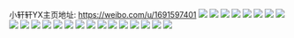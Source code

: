 小轩轩YX主页地址: https://weibo.com/u/1691597401 
![](https://wx4.sinaimg.cn/mw2000/64d3ba59gy1h7txipiy0aj223u35se81.jpg) 
![](https://wx4.sinaimg.cn/mw2000/64d3ba59gy1h7tximy7a9j223u35sb29.jpg) 
![](https://wx4.sinaimg.cn/mw2000/64d3ba59gy1h7txikm8cvj223u35s7wh.jpg) 
![](https://wx4.sinaimg.cn/mw2000/64d3ba59gy1h7txirs3d4j223u35s7wh.jpg) 
![](https://wx4.sinaimg.cn/mw2000/64d3ba59gy1h7txj1wsuuj223c39phdt.jpg) 
![](https://wx4.sinaimg.cn/mw2000/64d3ba59gy1h7txitrbooj223u35s4qp.jpg) 
![](https://wx4.sinaimg.cn/mw2000/64d3ba59gy1h7txj6b3oej223u35s4qp.jpg) 
![](https://wx4.sinaimg.cn/mw2000/64d3ba59gy1h7txj42qwdj220t35s4qp.jpg) 
![](https://wx4.sinaimg.cn/mw2000/64d3ba59gy1h7txj96ba0j223u35s7wh.jpg) 
![](https://wx4.sinaimg.cn/mw2000/64d3ba59gy1h7pslsh7imj222l1jxe81.jpg) 
![](https://wx4.sinaimg.cn/mw2000/64d3ba59gy1h7pslnari1j22xj275b2a.jpg) 
![](https://wx4.sinaimg.cn/mw2000/64d3ba59gy1h7o5r0o76tj22p51z17wh.jpg) 
![](https://wx4.sinaimg.cn/mw2000/64d3ba59gy1h7o5r5p7r8j232b24zqv6.jpg) 
![](https://wx4.sinaimg.cn/mw2000/64d3ba59gy1h7o5r7krq8j23401r01kx.jpg) 
![](https://wx4.sinaimg.cn/mw2000/64d3ba59ly1h7f3w7i15ij219923ge81.jpg) 
![](https://wx4.sinaimg.cn/mw2000/64d3ba59ly1h7f3w3nszmj21221rg41h.jpg) 
![](https://wx4.sinaimg.cn/mw2000/64d3ba59ly1h7f3w5671qj21ca28ggr9.jpg) 
![](https://wx4.sinaimg.cn/mw2000/64d3ba59ly1h7f3wel159j224336cn31.jpg) 
![](https://wx4.sinaimg.cn/mw2000/64d3ba59ly1h7f3w4bviwj21ny1nynpd.jpg) 
![](https://wx4.sinaimg.cn/mw2000/64d3ba59ly1h7f3w84eelj21pq2uwhcu.jpg) 
![](https://wx4.sinaimg.cn/mw2000/64d3ba59ly1h7f3w95dn6j21ms1mshdt.jpg) 
![](https://wx4.sinaimg.cn/mw2000/64d3ba59ly1h7f3waje5cj22c0340qv7.jpg) 
![](https://wx4.sinaimg.cn/mw2000/64d3ba59ly1h7f3w5ny5zj21bx27ve6c.jpg) 
